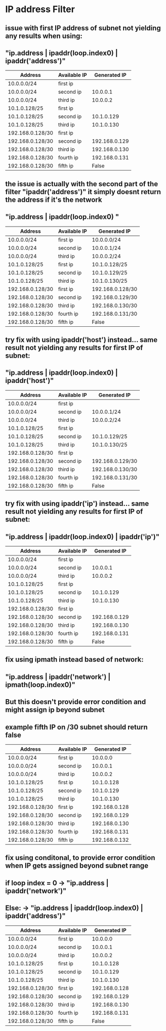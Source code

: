 # IP address Filter

## issue with first IP address of subnet not yielding any results when using:
## "ip.address | ipaddr(loop.index0) | ipaddr('address')"

| Address | Available IP | Generated IP |
| ------- | ------------ | ------------ |
|10.0.0.0/24|first ip||
|10.0.0.0/24|second ip|10.0.0.1|
|10.0.0.0/24|third ip|10.0.0.2|
|10.1.0.128/25|first ip||
|10.1.0.128/25|second ip|10.1.0.129|
|10.1.0.128/25|third ip|10.1.0.130|
|192.168.0.128/30|first ip||
|192.168.0.128/30|second ip|192.168.0.129|
|192.168.0.128/30|third ip|192.168.0.130|
|192.168.0.128/30|fourth ip|192.168.0.131|
|192.168.0.128/30|fifth ip|False|

## the issue is actually with the second part of the filter "ipaddr('address')" it simply doesnt return the address if it's the network
## "ip.address | ipaddr(loop.index0) "

| Address | Available IP | Generated IP |
| ------- | ------------ | ------------ |
|10.0.0.0/24|first ip|10.0.0.0/24|
|10.0.0.0/24|second ip|10.0.0.1/24|
|10.0.0.0/24|third ip|10.0.0.2/24|
|10.1.0.128/25|first ip|10.1.0.128/25|
|10.1.0.128/25|second ip|10.1.0.129/25|
|10.1.0.128/25|third ip|10.1.0.130/25|
|192.168.0.128/30|first ip|192.168.0.128/30|
|192.168.0.128/30|second ip|192.168.0.129/30|
|192.168.0.128/30|third ip|192.168.0.130/30|
|192.168.0.128/30|fourth ip|192.168.0.131/30|
|192.168.0.128/30|fifth ip|False|


## try fix with using ipaddr('host') instead... same result not yielding any results for first IP of subnet:
## "ip.address | ipaddr(loop.index0) | ipaddr('host')"

| Address | Available IP | Generated IP |
| ------- | ------------ | ------------ |
|10.0.0.0/24|first ip||
|10.0.0.0/24|second ip|10.0.0.1/24|
|10.0.0.0/24|third ip|10.0.0.2/24|
|10.1.0.128/25|first ip||
|10.1.0.128/25|second ip|10.1.0.129/25|
|10.1.0.128/25|third ip|10.1.0.130/25|
|192.168.0.128/30|first ip||
|192.168.0.128/30|second ip|192.168.0.129/30|
|192.168.0.128/30|third ip|192.168.0.130/30|
|192.168.0.128/30|fourth ip|192.168.0.131/30|
|192.168.0.128/30|fifth ip|False|


## try fix with using ipaddr('ip') instead... same result not yielding any results for first IP of subnet:
## "ip.address | ipaddr(loop.index0) | ipaddr('ip')"

| Address | Available IP | Generated IP |
| ------- | ------------ | ------------ |
|10.0.0.0/24|first ip||
|10.0.0.0/24|second ip|10.0.0.1|
|10.0.0.0/24|third ip|10.0.0.2|
|10.1.0.128/25|first ip||
|10.1.0.128/25|second ip|10.1.0.129|
|10.1.0.128/25|third ip|10.1.0.130|
|192.168.0.128/30|first ip||
|192.168.0.128/30|second ip|192.168.0.129|
|192.168.0.128/30|third ip|192.168.0.130|
|192.168.0.128/30|fourth ip|192.168.0.131|
|192.168.0.128/30|fifth ip|False|

## fix using ipmath instead based of network:
## "ip.address | ipaddr('network') | ipmath(loop.index0)"
## But this doesn't provide error condition and might assign ip beyond subnet
## example fifth IP on /30 subnet should return false

| Address | Available IP | Generated IP |
| ------- | ------------ | ------------ |
|10.0.0.0/24|first ip|10.0.0.0|
|10.0.0.0/24|second ip|10.0.0.1|
|10.0.0.0/24|third ip|10.0.0.2|
|10.1.0.128/25|first ip|10.1.0.128|
|10.1.0.128/25|second ip|10.1.0.129|
|10.1.0.128/25|third ip|10.1.0.130|
|192.168.0.128/30|first ip|192.168.0.128|
|192.168.0.128/30|second ip|192.168.0.129|
|192.168.0.128/30|third ip|192.168.0.130|
|192.168.0.128/30|fourth ip|192.168.0.131|
|192.168.0.128/30|fifth ip|192.168.0.132|


## fix using conditonal, to provide error condition when IP gets assigned beyond subnet range
## if loop index = 0 -> "ip.address | ipaddr('network')"
## Else: -> "ip.address | ipaddr(loop.index0) | ipaddr('address')"

| Address | Available IP | Generated IP |
| ------- | ------------ | ------------ |
|10.0.0.0/24|first ip|10.0.0.0|
|10.0.0.0/24|second ip|10.0.0.1|
|10.0.0.0/24|third ip|10.0.0.2|
|10.1.0.128/25|first ip|10.1.0.128|
|10.1.0.128/25|second ip|10.1.0.129|
|10.1.0.128/25|third ip|10.1.0.130|
|192.168.0.128/30|first ip|192.168.0.128|
|192.168.0.128/30|second ip|192.168.0.129|
|192.168.0.128/30|third ip|192.168.0.130|
|192.168.0.128/30|fourth ip|192.168.0.131|
|192.168.0.128/30|fifth ip|False|
